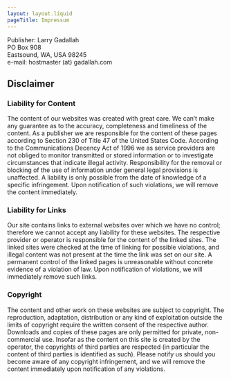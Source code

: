 ```yaml
---
layout: layout.liquid
pageTitle: Impressum
---
```


Publisher: Larry Gadallah<br/>
PO Box 908<br/>
Eastsound, WA, USA 98245<br/>
e-mail: hostmaster (at) gadallah.com<br/>

## Disclaimer ##

### Liability for Content ###

The content of our websites was created with great care. We can’t make any 
guarantee as to the accuracy, completeness and timeliness of the content.
As a publisher we are responsible for the content of these pages according
to Section 230 of Title 47 of the United States Code. According to the
Communications Decency Act of 1996 we as service providers are not obliged 
to monitor transmitted or stored information or to investigate circumstances 
that indicate illegal activity. Responsibility for the removal or blocking 
of the use of information under general legal provisions is unaffected. 
A liability is only possible from the date of knowledge of a specific 
infringement. Upon notification of such violations, we will remove the content 
immediately.

### Liability for Links ###

Our site contains links to external websites over which we have no control; 
therefore we cannot accept any liability for these websites. The respective 
provider or operator is responsible for the content of the linked sites. The 
linked sites were checked at the time of linking for possible violations, and 
illegal content was not present at the time the link was set on our site. A 
permanent control of the linked pages is unreasonable without concrete 
evidence of a violation of law. Upon notification of violations, we will 
immediately remove such links.

### Copyright ###

The content and other work on these websites are subject to copyright. The 
reproduction, adaptation, distribution or any kind of exploitation outside 
the limits of copyright require the written consent of the respective author. 
Downloads and copies of these pages are only permitted for private, 
non-commercial use. Insofar as the content on this site is created by the 
operator, the copyrights of third parties are respected (in particular the 
content of third parties is identified as such). Please notify us should you 
become aware of any copyright infringement, and we will remove the content 
immediately upon notification of any violations.

